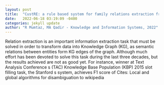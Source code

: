 ```yaml
---
layout: post
title:  "CustRE: a rule based system for family relations extraction from english text"
date:   2022-06-18 03:19:09 -0400
categories: jekyll update
author: "R Mumtaz, MA Qadir - Knowledge and Information Systems, 2022"
---
```

Relation extraction is an important information extraction task that must be solved in order to transform data into Knowledge Graph (KG), as semantic relations between entities form KG edges of the graph. Although much effort has been devoted to solve this task during the last three decades, but the results achieved are not as good yet. For instance, winner at Text Analysis Conference s (TAC) Knowledge Base Population (KBP) 2015 slot filling task, the Stanford s system, achieves F1 score of 
Cites: Local and global algorithms for disambiguation to wikipedia